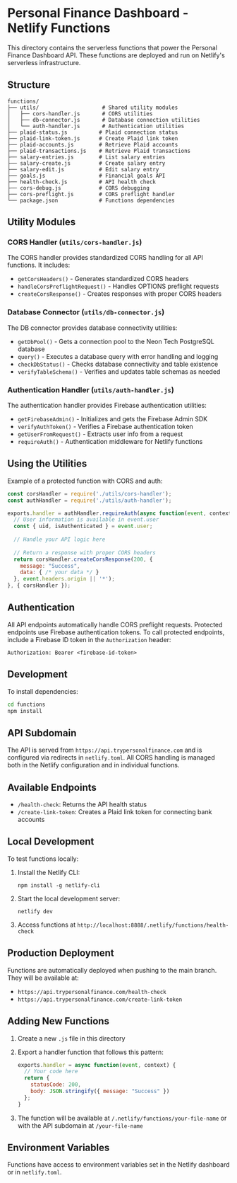 # Personal Finance Dashboard - Netlify Functions

This directory contains the serverless functions that power the Personal Finance Dashboard API. These functions are deployed and run on Netlify's serverless infrastructure.

## Structure

```
functions/
├── utils/                    # Shared utility modules
│   ├── cors-handler.js       # CORS utilities
│   ├── db-connector.js       # Database connection utilities
│   └── auth-handler.js       # Authentication utilities
├── plaid-status.js          # Plaid connection status
├── plaid-link-token.js      # Create Plaid link token
├── plaid-accounts.js        # Retrieve Plaid accounts
├── plaid-transactions.js    # Retrieve Plaid transactions
├── salary-entries.js        # List salary entries
├── salary-create.js         # Create salary entry
├── salary-edit.js           # Edit salary entry
├── goals.js                 # Financial goals API
├── health-check.js          # API health check
├── cors-debug.js            # CORS debugging
├── cors-preflight.js        # CORS preflight handler
└── package.json             # Functions dependencies
```

## Utility Modules

### CORS Handler (`utils/cors-handler.js`)

The CORS handler provides standardized CORS handling for all API functions. It includes:

- `getCorsHeaders()` - Generates standardized CORS headers
- `handleCorsPreflightRequest()` - Handles OPTIONS preflight requests
- `createCorsResponse()` - Creates responses with proper CORS headers

### Database Connector (`utils/db-connector.js`)

The DB connector provides database connectivity utilities:

- `getDbPool()` - Gets a connection pool to the Neon Tech PostgreSQL database
- `query()` - Executes a database query with error handling and logging
- `checkDbStatus()` - Checks database connectivity and table existence
- `verifyTableSchema()` - Verifies and updates table schemas as needed

### Authentication Handler (`utils/auth-handler.js`)

The authentication handler provides Firebase authentication utilities:

- `getFirebaseAdmin()` - Initializes and gets the Firebase Admin SDK
- `verifyAuthToken()` - Verifies a Firebase authentication token
- `getUserFromRequest()` - Extracts user info from a request
- `requireAuth()` - Authentication middleware for Netlify functions

## Using the Utilities

Example of a protected function with CORS and auth:

```javascript
const corsHandler = require('./utils/cors-handler');
const authHandler = require('./utils/auth-handler');

exports.handler = authHandler.requireAuth(async function(event, context) {
  // User information is available in event.user
  const { uid, isAuthenticated } = event.user;
  
  // Handle your API logic here
  
  // Return a response with proper CORS headers
  return corsHandler.createCorsResponse(200, {
    message: "Success",
    data: { /* your data */ }
  }, event.headers.origin || '*');
}, { corsHandler });
```

## Authentication

All API endpoints automatically handle CORS preflight requests. Protected endpoints use Firebase authentication tokens. To call protected endpoints, include a Firebase ID token in the `Authorization` header:

```
Authorization: Bearer <firebase-id-token>
```

## Development

To install dependencies:

```bash
cd functions
npm install
```

## API Subdomain

The API is served from `https://api.trypersonalfinance.com` and is configured via redirects in `netlify.toml`. All CORS handling is managed both in the Netlify configuration and in individual functions.

## Available Endpoints

- `/health-check`: Returns the API health status
- `/create-link-token`: Creates a Plaid link token for connecting bank accounts

## Local Development

To test functions locally:

1. Install the Netlify CLI:
   ```
   npm install -g netlify-cli
   ```

2. Start the local development server:
   ```
   netlify dev
   ```

3. Access functions at `http://localhost:8888/.netlify/functions/health-check`

## Production Deployment

Functions are automatically deployed when pushing to the main branch. They will be available at:

- `https://api.trypersonalfinance.com/health-check`
- `https://api.trypersonalfinance.com/create-link-token`

## Adding New Functions

1. Create a new `.js` file in this directory
2. Export a handler function that follows this pattern:
   ```javascript
   exports.handler = async function(event, context) {
     // Your code here
     return {
       statusCode: 200,
       body: JSON.stringify({ message: "Success" })
     };
   }
   ```

3. The function will be available at `/.netlify/functions/your-file-name` or with the API subdomain at `/your-file-name`

## Environment Variables

Functions have access to environment variables set in the Netlify dashboard or in `netlify.toml`. 